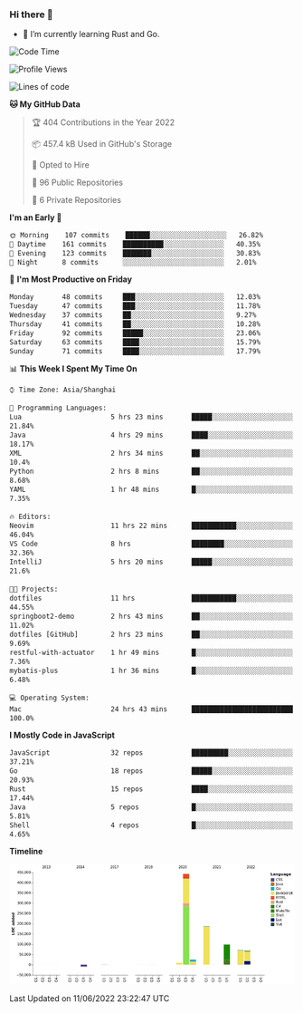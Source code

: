 ### Hi there 👋

- 🌱 I’m currently learning Rust and Go.

<!--START_SECTION:waka-->
![Code Time](http://img.shields.io/badge/Code%20Time-421%20hrs%2037%20mins-blue)

![Profile Views](http://img.shields.io/badge/Profile%20Views-0-blue)

![Lines of code](https://img.shields.io/badge/From%20Hello%20World%20I%27ve%20Written-898%20Thousand%20lines%20of%20code-blue)

**🐱 My GitHub Data** 

> 🏆 404 Contributions in the Year 2022
 > 
> 📦 457.4 kB Used in GitHub's Storage 
 > 
> 💼 Opted to Hire
 > 
> 📜 96 Public Repositories 
 > 
> 🔑 6 Private Repositories  
 > 
**I'm an Early 🐤** 

```text
🌞 Morning    107 commits    ██████░░░░░░░░░░░░░░░░░░░   26.82% 
🌆 Daytime    161 commits    ██████████░░░░░░░░░░░░░░░   40.35% 
🌃 Evening    123 commits    ███████░░░░░░░░░░░░░░░░░░   30.83% 
🌙 Night      8 commits      ░░░░░░░░░░░░░░░░░░░░░░░░░   2.01%

```
📅 **I'm Most Productive on Friday** 

```text
Monday       48 commits     ███░░░░░░░░░░░░░░░░░░░░░░   12.03% 
Tuesday      47 commits     ███░░░░░░░░░░░░░░░░░░░░░░   11.78% 
Wednesday    37 commits     ██░░░░░░░░░░░░░░░░░░░░░░░   9.27% 
Thursday     41 commits     ██░░░░░░░░░░░░░░░░░░░░░░░   10.28% 
Friday       92 commits     █████░░░░░░░░░░░░░░░░░░░░   23.06% 
Saturday     63 commits     ████░░░░░░░░░░░░░░░░░░░░░   15.79% 
Sunday       71 commits     ████░░░░░░░░░░░░░░░░░░░░░   17.79%

```


📊 **This Week I Spent My Time On** 

```text
⌚︎ Time Zone: Asia/Shanghai

💬 Programming Languages: 
Lua                      5 hrs 23 mins       █████░░░░░░░░░░░░░░░░░░░░   21.84% 
Java                     4 hrs 29 mins       ████░░░░░░░░░░░░░░░░░░░░░   18.17% 
XML                      2 hrs 34 mins       ██░░░░░░░░░░░░░░░░░░░░░░░   10.4% 
Python                   2 hrs 8 mins        ██░░░░░░░░░░░░░░░░░░░░░░░   8.68% 
YAML                     1 hr 48 mins        █░░░░░░░░░░░░░░░░░░░░░░░░   7.35%

🔥 Editors: 
Neovim                   11 hrs 22 mins      ███████████░░░░░░░░░░░░░░   46.04% 
VS Code                  8 hrs               ████████░░░░░░░░░░░░░░░░░   32.36% 
IntelliJ                 5 hrs 20 mins       █████░░░░░░░░░░░░░░░░░░░░   21.6%

🐱‍💻 Projects: 
dotfiles                 11 hrs              ███████████░░░░░░░░░░░░░░   44.55% 
springboot2-demo         2 hrs 43 mins       ██░░░░░░░░░░░░░░░░░░░░░░░   11.02% 
dotfiles [GitHub]        2 hrs 23 mins       ██░░░░░░░░░░░░░░░░░░░░░░░   9.69% 
restful-with-actuator    1 hr 49 mins        █░░░░░░░░░░░░░░░░░░░░░░░░   7.36% 
mybatis-plus             1 hr 36 mins        █░░░░░░░░░░░░░░░░░░░░░░░░   6.48%

💻 Operating System: 
Mac                      24 hrs 43 mins      █████████████████████████   100.0%

```

**I Mostly Code in JavaScript** 

```text
JavaScript               32 repos            █████████░░░░░░░░░░░░░░░░   37.21% 
Go                       18 repos            █████░░░░░░░░░░░░░░░░░░░░   20.93% 
Rust                     15 repos            ████░░░░░░░░░░░░░░░░░░░░░   17.44% 
Java                     5 repos             █░░░░░░░░░░░░░░░░░░░░░░░░   5.81% 
Shell                    4 repos             █░░░░░░░░░░░░░░░░░░░░░░░░   4.65%

```


**Timeline**

![Chart not found](https://raw.githubusercontent.com/elton/elton/main/charts/bar_graph.png) 


 Last Updated on 11/06/2022 23:22:47 UTC
<!--END_SECTION:waka-->

<!--
**elton/elton** is a ✨ _special_ ✨ repository because its `README.md` (this file) appears on your GitHub profile.

Here are some ideas to get you started:

- 🔭 I’m currently working on ...
- 🌱 I’m currently learning ...
- 👯 I’m looking to collaborate on ...
- 🤔 I’m looking for help with ...
- 💬 Ask me about ...
- 📫 How to reach me: ...
- 😄 Pronouns: ...
- ⚡ Fun fact: ...
-->
